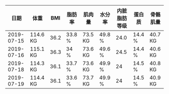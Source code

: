 |日期|体重|BMI|脂肪率|肌肉量|水分率|内脏脂肪等级|蛋白质|骨骼肌量|
|---|---|---|---|---|---|---|---|---|
|2019-07-15|114.6 KG|36.2|33.8 %|73.5 KG|49.8 %|24.0|14.4 %|40.7 KG|
|2019-07-16|115.1 KG|36.3|34 %|73.6 KG|49.6 %|24.5|14.4 %|40.6 KG|
|2019-07-18|114.3 KG|36.1|33.7 %|73.6 KG|49.9 %|24|14.5 %|40.8 KG|
|2019-07-19|114.4 KG|36.1|33.6 %|73.7 KG|49.9 %|24|14.5 %|40.9 KG|
